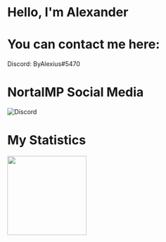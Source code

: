 # Hello, I'm Alexander


# You can contact me here:

Discord: ByAlexius#5470


# NortalMP Social Media

<img alt="Discord" src="https://img.shields.io/discord/973220250868924436?label=NortalMP&style=for-the-badge">

# My Statistics
  <p>
<a href="https://github.com/ByAlexius">
  <img height="180em" src="https://github-readme-stats-eight-theta.vercel.app/api?username=ByAlexius&show_icons=true&theme=vue-dark&include_all_commits=true&count_private=true" /> 
  </p>

